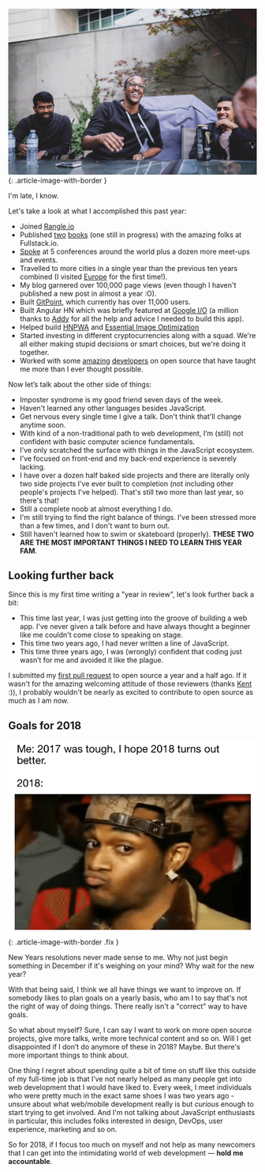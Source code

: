 ![Banner](assets/looking-back-2017/banner.jpg 'Me smiling'){: .article-image-with-border }

I'm late, I know.

Let's take a look at what I accomplished this past year:

- Joined [Rangle.io](https://www.instagram.com/p/BdYR9ySh7JA/?taken-by=houssein_dj)
- Published [two](https://www.ng-book.com/modern-ng1/) [books](https://www.fullstackreact.com/react-native/) (one still in progress) with the amazing folks at Fullstack.io.
- [Spoke](https://www.youtube.com/watch?v=CTTL5_G2U9U) at 5 conferences around the world plus a dozen more meet-ups and events.
- Travelled to more cities in a single year than the previous ten years combined (I visited [Europe](https://www.instagram.com/p/BYk-3nNhcWE/?taken-by=houssein_dj) for the first time!).
- My blog garnered over 100,000 page views (even though I haven't published a new post in almost a year :O).
- Built [GitPoint](https://gitpoint.co/), which currently has over 11,000 users.
- Built Angular HN which was briefly featured at [Google I/O](https://www.youtube.com/watch?v=aCMbSyngXB4&feature=youtu.be&t=2230) (a million thanks to [Addy](https://twitter.com/addyosmani) for all the help and advice I needed to build this app).
- Helped build [HNPWA](https://hnpwa.com/) and [Essential Image Optimization](https://images.guide/)
- Started investing in different cryptocurrencies along with a squad. We're all either making stupid decisions or smart choices, but we're doing it together.
- Worked with some [amazing](https://github.com/tastejs/hacker-news-pwas/graphs/contributors) [developers](https://github.com/gitpoint/git-point/graphs/contributors) on open source that have taught me more than I ever thought possible.

Now let’s talk about the other side of things:

- Imposter syndrome is my good friend seven days of the week.
- Haven't learned any other languages besides JavaScript.
- Get nervous every single time I give a talk. Don't think that'll change anytime soon.
- With kind of a non-traditional path to web development, I‘m (still) not confident with basic computer science fundamentals.
- I’ve only scratched the surface with things in the JavaScript ecosystem.
- I’ve focused on front-end and my back-end experience is severely lacking.
- I have over a dozen half baked side projects and there are literally only two side projects I've ever built to completion (not including other people's projects I've helped). That's still two more than last year, so there's that!
- Still a complete noob at almost everything I do.
- I'm still trying to find the right balance of things. I've been stressed more than a few times, and I don't want to burn out.
- Still haven't learned how to swim or skateboard (properly). **THESE TWO ARE THE MOST IMPORTANT THINGS I NEED TO LEARN THIS YEAR FAM**.

## Looking further back

Since this is my first time writing a "year in review", let's look further back a bit:

- This time last year, I was just getting into the groove of building a web app. I've never given a talk before and have always thought a beginner like me couldn't come close to speaking on stage.
- This time two years ago, I had never written a line of JavaScript.
- This time three years ago, I was (wrongly) confident that coding just wasn’t for me and avoided it like the plague.

I submitted my [first pull request](https://github.com/javascriptair/site/pull/128) to open source a year and a half ago. If it wasn't for the amazing welcoming attitude of those reviewers (thanks [Kent](https://twitter.com/kentcdodds) :)), I probably wouldn't be nearly as excited to contribute to open source as much as I am now.

## Goals for 2018

![2017 to 2018](assets/looking-back-2017/2017-was-tough.png '2017 to 2018'){: .article-image-with-border .fix }

New Years resolutions never made sense to me. Why not just begin something in December if it's weighing on your mind? Why wait for the new year?

With that being said, I think we all have things we want to improve on. If somebody likes to plan goals on a yearly basis, who am I to say that's not the right of way of doing things. There really isn't a "correct" way to have goals.

So what about myself? Sure, I can say I want to work on more open source projects, give more talks, write more technical content and so on. Will I get disappointed if I don’t do anymore of these in 2018? Maybe. But there's more important things to think about.

One thing I regret about spending quite a bit of time on stuff like this outside of my full-time job is that I’ve not nearly helped as many people get into web development that I would have liked to. Every week, I meet individuals who were pretty much in the exact same shoes I was two years ago - unsure about what web/mobile development really is but _curious_ enough to start trying to get involved. And I'm not talking about JavaScript enthusiasts in particular, this includes folks interested in design, DevOps, user experience, marketing and so on.

So for 2018, if I focus too much on myself and not help as many newcomers that I can get into the intimidating world of web development — **hold me accountable**.
